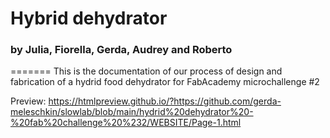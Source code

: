 

# Hybrid dehydrator
### by Julia, Fiorella, Gerda, Audrey and Roberto


=======
This is the documentation of our process of design and fabrication of a hydrid food dehydrator for FabAcademy microchallenge #2

Preview:
https://htmlpreview.github.io/?https://github.com/gerda-meleschkin/slowlab/blob/main/hydrid%20dehydrator%20-%20fab%20challenge%20%232/WEBSITE/Page-1.html
